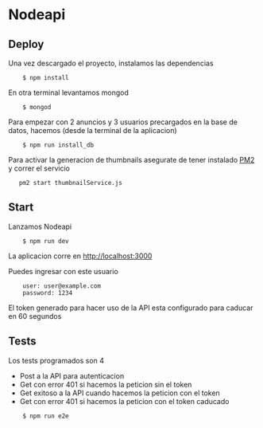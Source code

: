Nodeapi
=======

## Deploy

Una vez descargado el proyecto, instalamos las dependencias
```
    $ npm install
```

En otra terminal levantamos mongod
```
    $ mongod
```

Para empezar con 2 anuncios y 3 usuarios precargados en la base de datos, hacemos (desde la terminal de la aplicacion)
```
    $ npm run install_db
```

Para activar la generacion de thumbnails asegurate de tener instalado [PM2](http://pm2.keymetrics.io/) y correr el servicio
```
   pm2 start thumbnailService.js
```

## Start

Lanzamos Nodeapi
```
    $ npm run dev
```

La aplicacion corre en [http://localhost:3000](http://localhost:3000)

Puedes ingresar con este usuario
```
    user: user@example.com
    password: 1234
```

El token generado para hacer uso de la API esta configurado para caducar en 60 segundos

## Tests

Los tests programados son 4

* Post a la API para autenticacion
* Get con error 401 si hacemos la peticion sin el token
* Get exitoso a la API cuando hacemos la peticion con el token
* Get con error 401 si hacemos la peticion con el token caducado
```
    $ npm run e2e
```